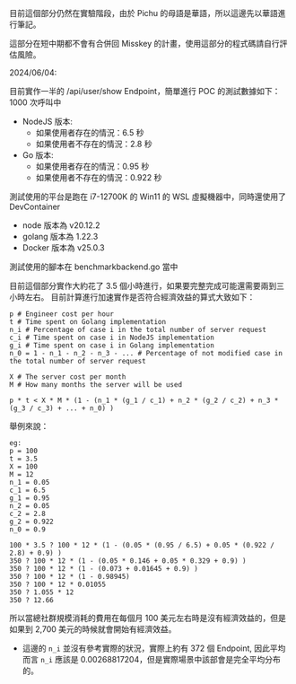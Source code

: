 目前這個部分仍然在實驗階段，由於 Pichu 的母語是華語，所以這邊先以華語進行筆記。

這部分在短中期都不會有合併回 Misskey 的計畫，使用這部分的程式碼請自行評估風險。

2024/06/04:

目前實作一半的 /api/user/show Endpoint，簡單進行 POC 的測試數據如下：
1000 次呼叫中

* NodeJS 版本:
	* 如果使用者存在的情況：6.5 秒
	* 如果使用者不存在的情況：2.8 秒
* Go 版本:
	* 如果使用者存在的情況：0.95 秒
	* 如果使用者不存在的情況：0.922 秒

測試使用的平台是跑在 i7-12700K 的 Win11 的 WSL 虛擬機器中，同時還使用了 DevContainer

* node 版本為 v20.12.2
* golang 版本為 1.22.3
* Docker 版本為 v25.0.3

測試使用的腳本在 benchmarkbackend.go 當中

目前這個部分實作大約花了 3.5 個小時進行，如果要完整完成可能還需要兩到三小時左右。
目前計算進行加速實作是否符合經濟效益的算式大致如下：

```
p # Engineer cost per hour
t # Time spent on Golang implementation
n_i # Percentage of case i in the total number of server request
c_i # Time spent on case i in NodeJS implementation
g_i # Time spent on case i in Golang implementation
n_0 = 1 - n_1 - n_2 - n_3 - ... # Percentage of not modified case in the total number of server request

X # The server cost per month
M # How many months the server will be used

p * t < X * M * (1 - (n_1 * (g_1 / c_1) + n_2 * (g_2 / c_2) + n_3 * (g_3 / c_3) + ... + n_0) )

```
舉例來說：
```
eg:
p = 100
t = 3.5
X = 100
M = 12
n_1 = 0.05
c_1 = 6.5
g_1 = 0.95
n_2 = 0.05
c_2 = 2.8
g_2 = 0.922
n_0 = 0.9

100 * 3.5 ? 100 * 12 * (1 - (0.05 * (0.95 / 6.5) + 0.05 * (0.922 / 2.8) + 0.9) )
350 ? 100 * 12 * (1 - (0.05 * 0.146 + 0.05 * 0.329 + 0.9) )
350 ? 100 * 12 * (1 - (0.073 + 0.01645 + 0.9) )
350 ? 100 * 12 * (1 - 0.98945)
350 ? 100 * 12 * 0.01055
350 ? 1.055 * 12
350 ? 12.66
```

所以當總社群規模消耗的費用在每個月 100 美元左右時是沒有經濟效益的，但是如果到 2,700 美元的時候就會開始有經濟效益。
* 這邊的 `n_i` 並沒有參考實際的狀況，實際上約有 372 個 Endpoint, 因此平均而言 `n_i` 應該是 0.00268817204，但是實際場景中該部會是完全平均分布的。

